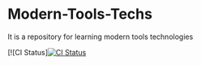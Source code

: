 # Modern-Tools-Techs
It is a repository for learning modern tools technologies

[![CI Status][![CI Status](https://github.com/LiVodka/Modern-Tools-Techs/actions/workflows/main.yml/badge.svg)](https://github.com/LiVodka/Modern-Tools-Techs/actions/workflows/main.yml)

